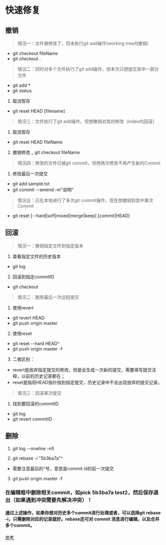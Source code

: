 # 快速修复

## 撤销

> 情况一：文件被修改了，但未执行git add操作(working tree内撤销)

-  git checkout fileName
-  git checkout .

> 情况二：同时对多个文件执行了git add操作，但本次只想提交其中一部分文件
-  git add *
-  git status

1. 取消暂存
-  git reset HEAD [filename]

> 情况三：文件执行了git add操作，但想撤销对其的修改（index内回滚）

1. 取消暂存
-  git reset HEAD fileName
2. 撤销修改
_  git checkout fileName

> 情况四：修改的文件已被git commit，但想再次修改不再产生新的Commit

1. 修改最后一次提交 
-  git add sample.txt
-  git commit --amend -m"说明"

> 情况五：已在本地进行了多次git commit操作，现在想撤销到其中某次Commit

-  git reset [--hard|soft|mixed|merge|keep] [commit|HEAD]

## 回滚

> 情况一：撤销指定文件到指定版本

1. 查看指定文件的历史版本  
-  git log <filename>
2. 回滚到指定commitID  
-  git checkout <commitID> <filename>

> 情况二：删除最后一次远程提交
1. 使用revert
-  git revert HEAD
-  git push origin master
2. 使用reset
-  git reset --hard HEAD^
-  git push origin master -f
3. 二者区别：
-  revert是放弃指定提交的修改，但是会生成一次新的提交，需要填写提交注释，以前的历史记录都在；
-  reset是指将HEAD指针指到指定提交，历史记录中不会出现放弃的提交记录。

> 情况三：回滚某次提交
1.  找到要回滚的commitID
-  git log
-  git revert commitID

## 删除
1. git log --oneline -n5
  
2. git rebase -i "5b3ba7a"^
-  需要注意最后的^号，意思是commit id的前一次提交

3. git push origin master -f

### 在编辑框中删除相关commit，如pick 5b3ba7a test2，然后保存退出（如果遇到冲突需要先解决冲突）！

#### 通过上述操作，如果你想对历史多个commit进行处理或者，可以选择git rebase -i，只需删除对应的记录就好。rebase还可对 commit 消息进行编辑，以及合并多个commit。

[参考](https://blog.csdn.net/asoar/article/details/84111841)
